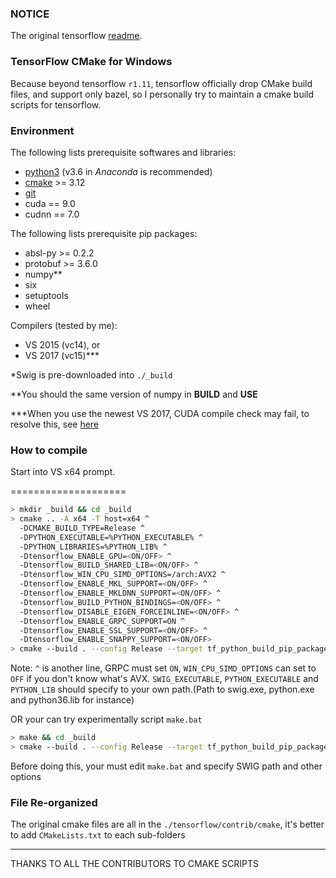 ### NOTICE
The original tensorflow [readme](./README_TF.md).

### TensorFlow CMake for Windows
Because beyond tensorflow `r1.11`, tensorflow officially drop CMake build files, and support only bazel, so I personally try to maintain a cmake build scripts for tensorflow.

### Environment
The following lists prerequisite softwares and libraries:
- [python3](https://www.python.org/) (v3.6 in *Anaconda* is recommended)
- [cmake](https://cmake.org/download/) >= 3.12
- [git](https://git-scm.com/download/win)
- cuda == 9.0
- cudnn == 7.0

The following lists prerequisite pip packages:
- absl-py >= 0.2.2
- protobuf >= 3.6.0
- numpy**
- six
- setuptools
- wheel

Compilers (tested by me):
- VS 2015 (vc14), or
- VS 2017 (vc15)***

*Swig is pre-downloaded into `./_build`

**You should the same version of numpy in __BUILD__ and __USE__

***When you use the newest VS 2017, CUDA compile check may fail, to resolve this, see [here](https://github.com/LoSealL/tensorflow-cmake/wiki/Resolve-CUDA-compile-check-error-in-CMAKE)

### How to compile

Start into VS x64 prompt.

====================

```bash
> mkdir _build && cd _build
> cmake .. -A x64 -T host=x64 ^
  -DCMAKE_BUILD_TYPE=Release ^
  -DPYTHON_EXECUTABLE=%PYTHON_EXECUTABLE% ^
  -DPYTHON_LIBRARIES=%PYTHON_LIB% ^
  -Dtensorflow_ENABLE_GPU=<ON/OFF> ^
  -Dtensorflow_BUILD_SHARED_LIB=<ON/OFF> ^
  -Dtensorflow_WIN_CPU_SIMD_OPTIONS=/arch:AVX2 ^
  -Dtensorflow_ENABLE_MKL_SUPPORT=<ON/OFF> ^
  -Dtensorflow_ENABLE_MKLDNN_SUPPORT=<ON/OFF> ^
  -Dtensorflow_BUILD_PYTHON_BINDINGS=<ON/OFF> ^
  -Dtensorflow_DISABLE_EIGEN_FORCEINLINE=<ON/OFF> ^
  -Dtensorflow_ENABLE_GRPC_SUPPORT=ON ^
  -Dtensorflow_ENABLE_SSL_SUPPORT=<ON/OFF> ^
  -Dtensorflow_ENABLE_SNAPPY_SUPPORT=<ON/OFF>
> cmake --build . --config Release --target tf_python_build_pip_package
```

Note: `^` is another line, GRPC must set `ON`, `WIN_CPU_SIMD_OPTIONS` can set to `OFF` if you don't know what's AVX. `SWIG_EXECUTABLE`, `PYTHON_EXECUTABLE` and `PYTHON_LIB` should specify to your own path.(Path to swig.exe, python.exe and python36.lib for instance)



OR your can try experimentally script `make.bat`

```bash
> make && cd _build
> cmake --build . --config Release --target tf_python_build_pip_package
```

Before doing this, your must edit `make.bat` and specify SWIG path and other options



### File Re-organized

The original cmake files are all in the `./tensorflow/contrib/cmake`, it's better to add `CMakeLists.txt` to each sub-folders

-----

THANKS TO ALL THE CONTRIBUTORS TO CMAKE SCRIPTS

